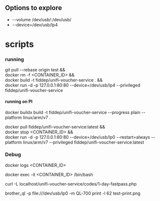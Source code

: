 ## Options to explore

- --volume /dev/usb/:/dev/usb/
- --device=/dev/usb/lp4

# scripts

### running

git pull --rebase origin test && \
docker rm -f <CONTAINER_ID> && \
docker build -t fiddep/unifi-voucher-service . && \
docker run -d -p 127.0.0.1:80:80 --device=/dev/usb/lp4 --privileged fiddep/unifi-voucher-service

#### running on PI

docker buildx build -t fiddep/unifi-voucher-service --progress plain --platform linux/arm/v7 .

docker pull fiddep/unifi-voucher-service:latest && \
docker stop <CONTAINER_ID> && \
docker run -d -p 127.0.0.1:80:80 --device=/dev/usb/lp0 --restart=always --platform linux/arm/v7 --privileged fiddep/unifi-voucher-service:latest

### Debug

docker logs <CONTAINER_ID>

docker exec -it <CONTAINER_ID> /bin/bash

curl -L localhost/unifi-voucher-service/codes/1-day-fastpass.php

brother_ql -p file:///dev/usb/lp0 -m QL-700 print -l 62 test-print.png
